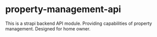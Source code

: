 # property-management-api
This is a strapi backend API module. Providing capabilities of property management. Designed for home owner.
